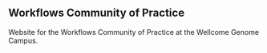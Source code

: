 ## Workflows Community of Practice

Website for the Workflows Community of Practice at the Wellcome Genome Campus.
